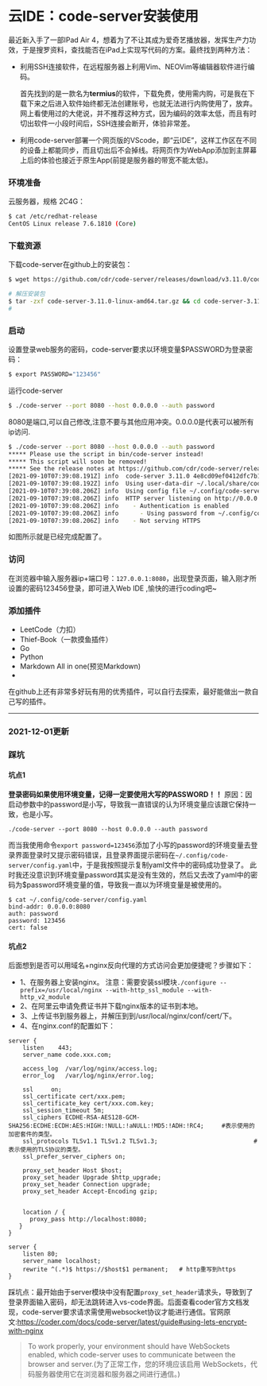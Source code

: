 # 云IDE：code-server安装使用


最近新入手了一部IPad Air 4，想着为了不让其成为爱奇艺播放器，发挥生产力功效，于是搜罗资料，查找能否在iPad上实现写代码的方案。最终找到两种方法：

- 利用SSH连接软件，在远程服务器上利用Vim、NEOVim等编辑器软件进行编码。

  首先找到的是一款名为**termius**的软件，下载免费，使用需内购，可是我在下载下来之后进入软件始终都无法创建账号，也就无法进行内购使用了，放弃。网上看使用过的大佬说，并不推荐这种方式，因为编码的效率太低，而且有时切出软件一小段时间后，SSH连接会断开，体验非常差。

- 利用code-server部署一个网页版的VScode，即“云IDE”，这样工作区在不同的设备上都能同步，而且切出后不会掉线。将网页作为WebApp添加到主屏幕上后的体验也接近于原生App(前提是服务器的带宽不能太低)。 

###  环境准备

云服务器，规格 2C4G：

```bash
$ cat /etc/redhat-release 
CentOS Linux release 7.6.1810 (Core)
```

###  下载资源

下载code-server在github上的安装包：

```sh
$ wget https://github.com/cdr/code-server/releases/download/v3.11.0/code-server-3.11.0-linux-amd64.tar.gz

# 解压安装包
$ tar -zxf code-server-3.11.0-linux-amd64.tar.gz && cd code-server-3.11.0-linux-amd64
#
```

###  启动

设置登录web服务的密码，code-server要求以环境变量$PASSWORD为登录密码：

```sh
$ export PASSWORD="123456"
```

运行code-server

```sh
$ ./code-server --port 8080 --host 0.0.0.0 --auth password
```

8080是端口,可以自己修改,注意不要与其他应用冲突。0.0.0.0是代表可以被所有ip访问.

```sh
$ ./code-server --port 8080 --host 0.0.0.0 --auth password
***** Please use the script in bin/code-server instead!
***** This script will soon be removed!
***** See the release notes at https://github.com/cdr/code-server/releases/tag/v3.4.0
[2021-09-10T07:39:08.191Z] info  code-server 3.11.0 4e8cd09ef0412dfc7b148b7639a692e20e4fd6dd
[2021-09-10T07:39:08.192Z] info  Using user-data-dir ~/.local/share/code-server
[2021-09-10T07:39:08.206Z] info  Using config file ~/.config/code-server/config.yaml
[2021-09-10T07:39:08.206Z] info  HTTP server listening on http://0.0.0.0:8080 
[2021-09-10T07:39:08.206Z] info    - Authentication is enabled
[2021-09-10T07:39:08.206Z] info      - Using password from ~/.config/code-server/config.yaml
[2021-09-10T07:39:08.206Z] info    - Not serving HTTPS

```

如图所示就是已经完成配置了。

###  访问

在浏览器中输入服务器ip+端口号：`127.0.0.1:8080`，出现登录页面，输入刚才所设置的密码123456登录，即可进入Web IDE ,愉快的进行coding吧~

###  添加插件

- LeetCode（力扣）
- Thief-Book（一款摸鱼插件）
- Go
- Python
- Markdown All in one(预览Markdown)
- 
在github上还有非常多好玩有用的优秀插件，可以自行去探索，最好能做出一款自己写的插件。

---
###  2021-12-01更新
### 踩坑
#### 坑点1
**登录密码如果使用环境变量，记得一定要使用大写的PASSWORD！！** 原因：因启动参数中的password是小写，导致我一直错误的认为环境变量应该跟它保持一致，也是小写。
```
./code-server --port 8080 --host 0.0.0.0 --auth password
```
而当我使用命令`export password=123456`添加了小写的password的环境变量去登录界面登录时又提示密码错误，且登录界面提示密码在`~/.config/code-server/config.yaml`中，于是我按照提示复制yaml文件中的密码成功登录了。
此时我还没意识到环境变量password其实是没有生效的，然后又去改了yaml中的密码为$password环境变量的值，导致我一直以为环境变量是被使用的。
```
$ cat ~/.config/code-server/config.yaml
bind-addr: 0.0.0.0:8080
auth: password
password: 123456
cert: false
```
#### 坑点2
后面想到是否可以用域名+nginx反向代理的方式访问会更加便捷呢？步骤如下：

- 1、在服务器上安装nginx。
	注意：需要安装ssl模块`./configure --prefix=/usr/local/nginx --with-http_ssl_module --with-http_v2_module`
- 2、在阿里云申请免费证书并下载nginx版本的证书到本地。
- 3、上传证书到服务器上，并解压到到/usr/local/nginx/conf/cert/下。
- 4、在nginx.conf的配置如下：
```
server {
    listen    443;
    server_name code.xxx.com;

    access_log  /var/log/nginx/access.log;
    error_log   /var/log/nginx/error.log;

    ssl     on;
    ssl_certificate cert/xxx.pem;
    ssl_certificate_key cert/xxx.com.key;
    ssl_session_timeout 5m;
    ssl_ciphers ECDHE-RSA-AES128-GCM-SHA256:ECDHE:ECDH:AES:HIGH:!NULL:!aNULL:!MD5:!ADH:!RC4;     #表示使用的加密套件的类型。
    ssl_protocols TLSv1.1 TLSv1.2 TLSv1.3; 							 #表示使用的TLS协议的类型。
    ssl_prefer_server_ciphers on;

    proxy_set_header Host $host;
    proxy_set_header Upgrade $http_upgrade;
    proxy_set_header Connection upgrade;
    proxy_set_header Accept-Encoding gzip;


    location / {
      proxy_pass http://localhost:8080;
   }
}

server {
    listen 80;
    server_name localhost;
    rewrite ^(.*)$ https://$host$1 permanent;   # http重写到https
}

```
踩坑点：最开始由于server模块中没有配置`proxy_set_header`请求头，导致到了登录界面输入密码，却无法跳转进入vs-code界面。后面查看coder官方文档发现，code-server要求请求需使用websocket协议才能进行通信。官网原文:https://coder.com/docs/code-server/latest/guide#using-lets-encrypt-with-nginx
> To work properly, your environment should have WebSockets enabled, which code-server uses to communicate between the browser and server.(为了正常工作，您的环境应该启用 WebSockets，代码服务器使用它在浏览器和服务器之间进行通信。)


